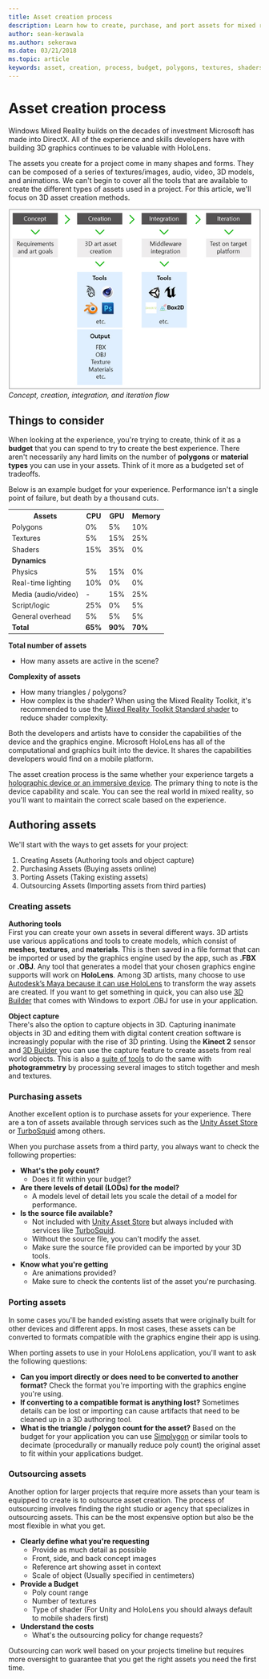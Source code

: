 ```yaml
---
title: Asset creation process
description: Learn how to create, purchase, and port assets for mixed reality experiences.
author: sean-kerawala
ms.author: sekerawa
ms.date: 03/21/2018
ms.topic: article
keywords: asset, creation, process, budget, polygons, textures, shaders, performance, mixed reality headset, windows mixed reality headset, virtual reality headset, HoloLens, MRTK, Mixed Reality Toolkit, assets
---
```


# Asset creation process

Windows Mixed Reality builds on the decades of investment Microsoft has made into DirectX. All of the experience and skills developers have with building 3D graphics continues to be valuable with HoloLens.

The assets you create for a project come in many shapes and forms. They can be composed of a series of textures/images, audio, video, 3D models, and animations. We can't begin to cover all the tools that are available to create the different types of assets used in a project. For this article, we'll focus on 3D asset creation methods.

![Concept, creation, integration and iteration flow](images/concept-creation-integration-iteration-flow-640px.jpg)<br>
*Concept, creation, integration, and iteration flow*

## Things to consider

When looking at the experience, you're trying to create,  think of it as a **budget** that you can spend to try to create the best experience. There aren't necessarily any hard limits on the number of **polygons** or **material types** you can use in your assets. Think of it more as a budgeted set of tradeoffs.

Below is an example budget for your experience. Performance isn't a single point of failure, but death by a thousand cuts.
<br>

<table>
<tr>
<th><b>Assets</b></th><th> CPU</th><th> GPU</th><th> Memory</th>
</tr><tr>
<td> Polygons</td><td> 0%</td><td> 5%</td><td> 10%</td>
</tr><tr>
<td> Textures</td><td> 5%</td><td> 15%</td><td>25%</td>
</tr><tr>
<td> Shaders</td><td> 15%</td><td> 35%</td><td> 0%</td>
</tr><tr>
<td> <b>Dynamics</b></td><td></td><td></td><td></td>
</tr><tr>
<td> Physics</td><td> 5%</td><td> 15%</td><td> 0%</td>
</tr><tr>
<td> Real-time lighting</td><td> 10%</td><td> 0%</td><td> 0%</td>
</tr><tr>
<td> Media (audio/video)</td><td> -</td><td> 15%</td><td> 25%</td>
</tr><tr>
<td> Script/logic</td><td> 25%</td><td> 0%</td><td> 5%</td>
</tr><tr>
<td> General overhead</td><td> 5%</td><td> 5%</td><td> 5%</td>
</tr><tr>
<td> <b>Total</b></td><td> <b>65%</b></td><td> <b>90%</b></td><td> <b>70%</b></td>
</tr>
</table>

**Total number of assets**
* How many assets are active in the scene?

**Complexity of assets**
* How many triangles / polygons?
* How complex is the shader? When using the Mixed Reality Toolkit, it's recommended to use the [Mixed Reality Toolkit Standard shader](/windows/mixed-reality/mrtk-unity/mrtk2/features/rendering/mrtk-standard-shader) to reduce shader complexity.

Both the developers and artists have to consider the capabilities of the device and the graphics engine. Microsoft HoloLens has all of the computational and graphics built into the device. It shares the capabilities developers would find on a mobile platform.

The asset creation process is the same whether your experience targets a [holographic device or an immersive device](../discover/mixed-reality.md#the-mixed-reality-spectrum). The primary thing to note is the device capability and scale. You can see the real world in mixed reality, so you'll want to maintain the correct scale based on the experience.

## Authoring assets

We'll start with the ways to get assets for your project:
1. Creating Assets (Authoring tools and object capture)
2. Purchasing Assets (Buying assets online)
3. Porting Assets (Taking existing assets)
4. Outsourcing Assets (Importing assets from third parties)

### Creating assets

**Authoring tools**<br>
First you can create your own assets in several different ways. 3D artists use various applications and tools to create models, which consist of **meshes**, **textures**, and **materials**. This is then saved in a file format that can be imported or used by the graphics engine used by the app, such as **.FBX** or **.OBJ**. Any tool that generates a model that your chosen graphics engine supports will work on **HoloLens**. Among 3D artists, many choose to use [Autodesk’s Maya because it can use HoloLens](https://www.youtube.com/watch?v=q0K3n0Gf8mA) to transform the way assets are created. If you want to get something in quick, you can also use [3D Builder](https://developer.microsoft.com/windows/hardware/3d-print/3d-builder-resources) that comes with Windows to export .OBJ for use in your application.

**Object capture**<br>
There's also the option to capture objects in 3D. Capturing inanimate objects in 3D and editing them with digital content creation software is increasingly popular with the rise of 3D printing. Using the **Kinect 2** sensor and [3D Builder](https://developer.microsoft.com/windows/hardware/3d-print/3d-builder-resources) you can use the capture feature to create assets from real world objects. This is also a [suite of tools](https://en.wikipedia.org/wiki/Comparison_of_photogrammetry_software) to do the same with **photogrammetry** by processing several images to stitch together and mesh and textures.

### Purchasing assets

Another excellent option is to purchase assets for your experience. There are a ton of assets available through services such as the [Unity Asset Store](https://www.assetstore.unity3d.com/) or [TurboSquid](https://www.turbosquid.com/) among others.

When you purchase assets from a third party, you always want to check the following properties:
* **What's the poly count?**
  * Does it fit within your budget?
* **Are there levels of detail (LODs) for the model?**
  * A models level of detail lets you scale the detail of a model for performance.
* **Is the source file available?**
  * Not included with [Unity Asset Store](https://www.assetstore.unity3d.com/) but always included with services like [TurboSquid](https://www.turbosquid.com/).
  * Without the source file, you can't modify the asset.
  * Make sure the source file provided can be imported by your 3D tools.
* **Know what you're getting**
  * Are animations provided?
  * Make sure to check the contents list of the asset you're purchasing.

### Porting assets

In some cases you'll be handed existing assets that were originally built for other devices and different apps. In most cases, these assets can be converted to formats compatible with the graphics engine their app is using.

When porting assets to use in your HoloLens application, you'll want to ask the following questions:
* **Can you import directly or does need to be converted to another format?** Check the format you're importing with the graphics engine you're using.
* **If converting to a compatible format is anything lost?** Sometimes details can be lost or importing can cause artifacts that need to be cleaned up in a 3D authoring tool.
* **What is the triangle / polygon count for the asset?** Based on the budget for your application you can use [Simplygon](https://www.simplygon.com/) or similar tools to decimate (procedurally or manually reduce poly count) the original asset to fit within your applications budget.

### Outsourcing assets

Another option for larger projects that require more assets than your team is equipped to create is to outsource asset creation. The process of outsourcing involves finding the right studio or agency that specializes in outsourcing assets. This can be the most expensive option but also be the most flexible in what you get.
* **Clearly define what you're requesting**
  * Provide as much detail as possible
  * Front, side, and back concept images
  * Reference art showing asset in context
  * Scale of object (Usually specified in centimeters)
* **Provide a Budget**
  * Poly count range
  * Number of textures
  * Type of shader (For Unity and HoloLens you should always default to mobile shaders first)
* **Understand the costs**
  * What's the outsourcing policy for change requests?

Outsourcing can work well based on your projects timeline but requires more oversight to guarantee that you get the right assets you need the first time.
